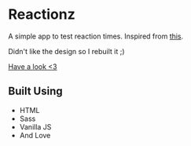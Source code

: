 # Reactionz

A simple app to test reaction times. Inspired from [this](https://faculty.washington.edu/chudler/java/redgreen.html).

Didn't like the design so I rebuilt it ;)

[Have a look <3](https://reactionz.netlify.app/)

## Built Using

- HTML
- Sass
- Vanilla JS
- And Love
